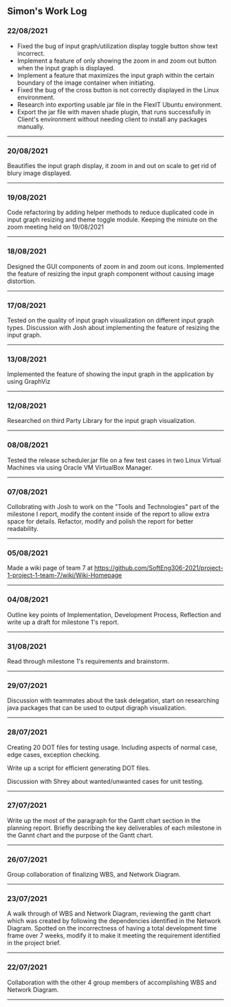 ## Simon's Work Log

### 22/08/2021
- Fixed the bug of input graph/utilization display toggle button show text incorrect.
- Implement a feature of only showing the zoom in and zoom out button when the input graph is displayed.
- Implement a feature that maximizes the input graph within the certain boundary of the image container when initiating.
- Fixed the bug of the cross button is not correctly displayed in the Linux environment.
- Research into exporting usable jar file in the FlexIT Ubuntu environment.
- Export the jar file with maven shade plugin, that runs successfully in Client's environment without needing client to install any packages manually.

---

### 20/08/2021
Beautifies the input graph display, it zoom in and out on scale to get rid of blury image displayed.

---

### 19/08/2021
Code refactoring by adding helper methods to reduce duplicated code in input graph resizing and theme toggle module.
Keeping the miniute on the zoom meeting held on 19/08/2021 

---

### 18/08/2021
Designed the GUI components of zoom in and zoom out icons.
Implemented the feature of resizing the input graph component without causing image distortion.

---

### 17/08/2021
Tested on the quality of input graph visualization on different input graph types. Discussion with Josh about implementing the feature of resizing the input graph.

---

### 13/08/2021
Implemented the feature of showing the input graph in the application by using GraphViz

---

### 12/08/2021
Researched on third Party Library for the input graph visualization.

---

### 08/08/2021
Tested the release scheduler.jar file on a few test cases in two Linux Virtual Machines via using Oracle VM VirtualBox Manager.

---

### 07/08/2021
Collobrating with Josh to work on the "Tools and Technologies" part of the milestone I report, modify the content inside of the report to allow extra space for details. Refactor, modify and polish the report for better readability.

---

### 05/08/2021
Made a wiki page of team 7 at https://github.com/SoftEng306-2021/project-1-project-1-team-7/wiki/Wiki-Homepage

---

### 04/08/2021
Outline key points of Implementation, Development Process, Reflection and write up a draft for milestone 1's report.

---

### 31/08/2021
Read through milestone 1's requirements and brainstorm.

---

### 29/07/2021

Discussion with teammates about the task delegation, start on researching java packages that can be used to output digraph visualization.

---

### 28/07/2021

Creating 20 DOT files for testing usage. Including aspects of normal case, edge cases, exception checking.

Write up a script for efficient generating DOT files.

Discussion with Shrey about wanted/unwanted cases for unit testing.

---

### 27/07/2021

Write up the most of the paragraph for the Gantt chart section in the planning report. Briefly describing the key deliverables of each milestone in the Gannt chart and the purpose of the Gantt chart.

---

### 26/07/2021

Group collaboration of finalizing WBS, and Network Diagram.

---

### 23/07/2021

A walk through of WBS and Network Diagram, reviewing the gantt chart which was created by following the dependencies identified in the Network Diagram. Spotted on the incorrectness of having a total development time frame over 7 weeks, modify it to make it meeting the requirement identified in the project brief.

---

### 22/07/2021

Collaboration with the other 4 group members of accomplishing WBS and Network Diagram.

---
